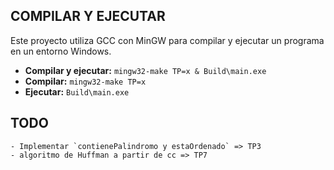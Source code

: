 ## COMPILAR Y EJECUTAR

Este proyecto utiliza GCC con MinGW para compilar y ejecutar un programa en un entorno Windows.

- **Compilar y ejecutar:** `mingw32-make TP=x & Build\main.exe`
- **Compilar:** `mingw32-make TP=x`
- **Ejecutar:** `Build\main.exe`

## TODO

    - Implementar `contienePalindromo y estaOrdenado` => TP3
    - algoritmo de Huffman a partir de cc => TP7